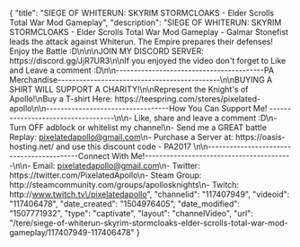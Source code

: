 {
    "title": "SIEGE OF WHITERUN: SKYRIM STORMCLOAKS - Elder Scrolls Total War Mod Gameplay",
    "description": "SIEGE OF WHITERUN: SKYRIM STORMCLOAKS - Elder Scrolls Total War Mod Gameplay - Galmar Stonefist leads the attack against Whiterun. The Empire prepares their defenses! Enjoy the Battle :D\n\n\nJOIN MY DISCORD SERVER: https:\/\/discord.gg\/JjR7UR3\n\nIf you enjoyed the video don't forget to Like and Leave a comment :D\n\n-----------------------------------------PA Merchandise---------------------------------------------\n\nBUYING A SHIRT WILL SUPPORT A CHARITY!\n\nRepresent the Knight's of Apollo!\nBuy a T-shirt Here: https:\/\/teespring.com\/stores\/pixelated-apollo\n\n----------------------------------How You Can Support Me! -----------------------------------\n\n- Like, share and leave a comment :D\n- Turn OFF adblock or whitelist my channel\n- Send me a GREAT battle Replay: pixelatedapollo@gmail.com\n- Purchase a Server at: https:\/\/oasis-hosting.net\/ and use this discount code - PA2017 \n\n------------------------------------------Connect With Me!-----------------------------------------\n\n- Email: pixelatedapollo@gmail.com\n- Twitter: https:\/\/twitter.com\/PixelatedApollo\n- Steam Group:  http:\/\/steamcommunity.com\/groups\/apollosknights\n- Twitch: http:\/\/www.twitch.tv\/pixelatedapollo",
    "channelid": "117407949",
    "videoid": "117406478",
    "date_created": "1504976405",
    "date_modified": "1507771932",
    "type": "captivate",
    "layout": "channelVideo",
    "url": "\/tere\/siege-of-whiterun-skyrim-stormcloaks-elder-scrolls-total-war-mod-gameplay\/117407949-117406478"
}